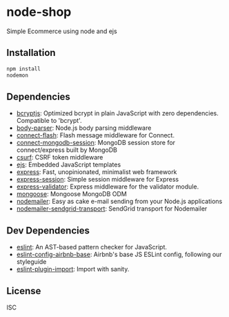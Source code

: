 # node-shop

Simple Ecommerce using node and ejs

## Installation


```sh
npm install
nodemon
```

## Dependencies

- [bcryptjs](https://ghub.io/bcryptjs): Optimized bcrypt in plain JavaScript with zero dependencies. Compatible to &#39;bcrypt&#39;.
- [body-parser](https://ghub.io/body-parser): Node.js body parsing middleware
- [connect-flash](https://ghub.io/connect-flash): Flash message middleware for Connect.
- [connect-mongodb-session](https://ghub.io/connect-mongodb-session): MongoDB session store for connect/express built by MongoDB
- [csurf](https://ghub.io/csurf): CSRF token middleware
- [ejs](https://ghub.io/ejs): Embedded JavaScript templates
- [express](https://ghub.io/express): Fast, unopinionated, minimalist web framework
- [express-session](https://ghub.io/express-session): Simple session middleware for Express
- [express-validator](https://ghub.io/express-validator): Express middleware for the validator module.
- [mongoose](https://ghub.io/mongoose): Mongoose MongoDB ODM
- [nodemailer](https://ghub.io/nodemailer): Easy as cake e-mail sending from your Node.js applications
- [nodemailer-sendgrid-transport](https://ghub.io/nodemailer-sendgrid-transport): SendGrid transport for Nodemailer

## Dev Dependencies

- [eslint](https://ghub.io/eslint): An AST-based pattern checker for JavaScript.
- [eslint-config-airbnb-base](https://ghub.io/eslint-config-airbnb-base): Airbnb&#39;s base JS ESLint config, following our styleguide
- [eslint-plugin-import](https://ghub.io/eslint-plugin-import): Import with sanity.

## License

ISC

